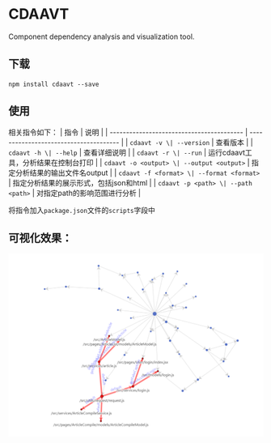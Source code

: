 # CDAAVT
Component dependency analysis and visualization tool.
## 下载
```
npm install cdaavt --save
```
## 使用
相关指令如下：
| 指令                                      | 说明                                   |
| ----------------------------------------- | -------------------------------------- |
| `cdaavt -v \| --version`                  | 查看版本                               |
| `cdaavt -h \| --help`                     | 查看详细说明                           |
| `cdaavt -r \| --run`                      | 运行cdaavt工具，分析结果在控制台打印   |
| `cdaavt -o <output> \| --output <output>` | 指定分析结果的输出文件名output         |
| `cdaavt -f <format> \| --format <format>` | 指定分析结果的展示形式，包括json和html |
| `cdaavt -p <path> \| --path <path>`       | 对指定path的影响范围进行分析           |

将指令加入`package.json`文件的`scripts`字段中    

## 可视化效果：
![visualization](./visualization.png)